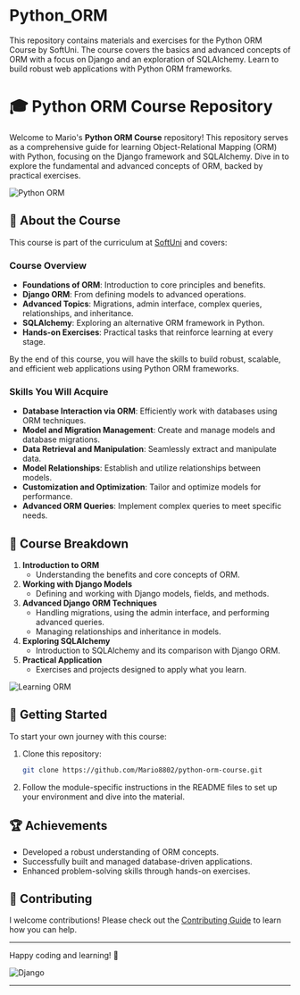 # Python_ORM 
This repository contains materials and exercises for the Python ORM Course by SoftUni. The course covers the basics and advanced concepts of ORM with a focus on Django and an exploration of SQLAlchemy. Learn to build robust web applications with Python ORM frameworks.

# 🎓 Python ORM Course Repository 
  
Welcome to Mario's **Python ORM Course** repository! This repository serves as a comprehensive guide for learning Object-Relational Mapping (ORM) with Python, focusing on the Django framework and SQLAlchemy. Dive in to explore the fundamental and advanced concepts of ORM, backed by practical exercises.
 
![Python ORM](https://miro.medium.com/max/700/1*Hc3g5HLdjlB1gAYz3ir3gw.png)

## 📖 About the Course

This course is part of the curriculum at [SoftUni](https://softuni.bg/trainings/4547/python-orm-june-2024#lesson-71204) and covers:

### Course Overview

- **Foundations of ORM**: Introduction to core principles and benefits.
- **Django ORM**: From defining models to advanced operations.
- **Advanced Topics**: Migrations, admin interface, complex queries, relationships, and inheritance.
- **SQLAlchemy**: Exploring an alternative ORM framework in Python.
- **Hands-on Exercises**: Practical tasks that reinforce learning at every stage.

By the end of this course, you will have the skills to build robust, scalable, and efficient web applications using Python ORM frameworks.

### Skills You Will Acquire
- **Database Interaction via ORM**: Efficiently work with databases using ORM techniques.
- **Model and Migration Management**: Create and manage models and database migrations.
- **Data Retrieval and Manipulation**: Seamlessly extract and manipulate data.
- **Model Relationships**: Establish and utilize relationships between models.
- **Customization and Optimization**: Tailor and optimize models for performance.
- **Advanced ORM Queries**: Implement complex queries to meet specific needs.

## 📂 Course Breakdown

1. **Introduction to ORM**
    - Understanding the benefits and core concepts of ORM.
2. **Working with Django Models**
    - Defining and working with Django models, fields, and methods.
3. **Advanced Django ORM Techniques**
    - Handling migrations, using the admin interface, and performing advanced queries.
    - Managing relationships and inheritance in models.
4. **Exploring SQLAlchemy**
    - Introduction to SQLAlchemy and its comparison with Django ORM.
5. **Practical Application**
    - Exercises and projects designed to apply what you learn.

![Learning ORM](https://djangocentral.com/static/django_orm_model_inheritance-90496fd5d2df21d45f48a123b3a4ddc4.png)

## 🚀 Getting Started

To start your own journey with this course:

1. Clone this repository:
    ```bash
    git clone https://github.com/Mario8802/python-orm-course.git
    ```
2. Follow the module-specific instructions in the README files to set up your environment and dive into the material.

## 🏆 Achievements

- Developed a robust understanding of ORM concepts.
- Successfully built and managed database-driven applications.
- Enhanced problem-solving skills through hands-on exercises.

## 🤝 Contributing

I welcome contributions! Please check out the [Contributing Guide](CONTRIBUTING.md) to learn how you can help.



---

Happy coding and learning! 🎉

![Django](https://miro.medium.com/max/700/1*D6o6mPAFSk3hAPZpKuKw4g.png)

---


 
